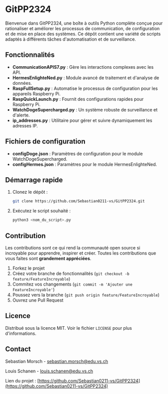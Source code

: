 # GitPP2324

Bienvenue dans GitPP2324, une boîte à outils Python complète conçue pour rationaliser et améliorer les processus de communication, de configuration et de mise en place des systèmes. Ce dépôt contient une variété de scripts adaptés à différents tâches d'automatisation et de surveillance.

## Fonctionnalités

- **CommunicationAPIS7.py** : Gère les interactions complexes avec les API.
- **HermesEnlighteNed.py** : Module avancé de traitement et d'analyse de données.
- **RaspFullSetup.py** : Automatise le processus de configuration pour les appareils Raspberry Pi.
- **RaspQuickLaunch.py** : Fournit des configurations rapides pour Raspberry Pi.
- **WatchDogeSupercharged.py** : Un système robuste de surveillance et d'alerte.
- **ip_addresses.py** : Utilitaire pour gérer et suivre dynamiquement les adresses IP.

## Fichiers de configuration

- **configDoge.json** : Paramètres de configuration pour le module WatchDogeSupercharged.
- **configHermes.json** : Paramètres pour le module HermesEnlighteNed.

## Démarrage rapide

1. Clonez le dépôt :
   ```bash
   git clone https://github.com/Sebastian0211-vs/GitPP2324.git
   ```
2. Exécutez le script souhaité :
   ```bash
   python3 <nom_du_script>.py
   ```

## Contribution

Les contributions sont ce qui rend la communauté open source si incroyable pour apprendre, inspirer et créer. Toutes les contributions que vous faites sont **grandement appréciées**.

1. Forkez le projet
2. Créez votre branche de fonctionnalités (`git checkout -b feature/FeatureIncroyable`)
3. Commitez vos changements (`git commit -m 'Ajouter une FeatureIncroyable'`)
4. Poussez vers la branche (`git push origin feature/FeatureIncroyable`)
5. Ouvrez une Pull Request

## Licence

Distribué sous la licence MIT. Voir le fichier `LICENSE` pour plus d'informations.

## Contact

Sebastian Morsch - sebastian.morsch@edu.vs.ch

Louis Schanen - louis.schanen@edu.vs.ch

Lien du projet : [https://github.com/Sebastian0211-vs/GitPP2324](https://github.com/Sebastian0211-vs/GitPP2324)

